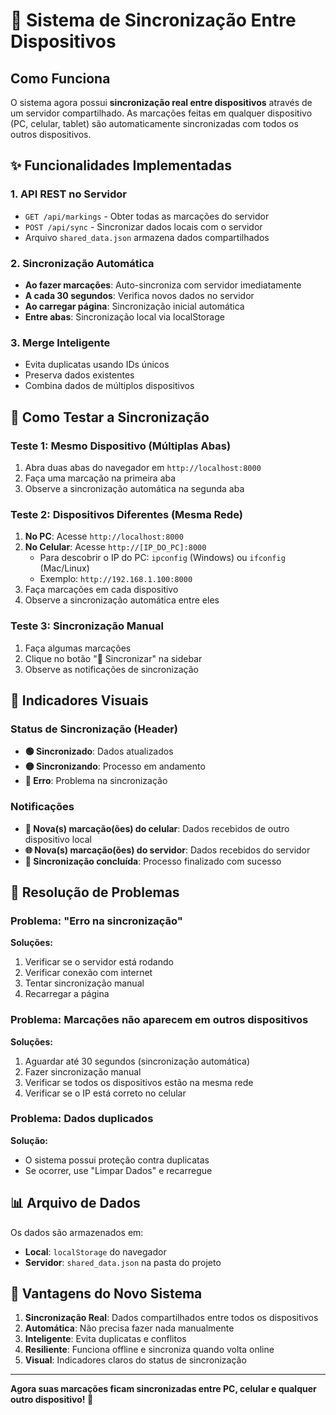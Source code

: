 # 🔄 Sistema de Sincronização Entre Dispositivos

## Como Funciona

O sistema agora possui **sincronização real entre dispositivos** através de um servidor compartilhado. As marcações feitas em qualquer dispositivo (PC, celular, tablet) são automaticamente sincronizadas com todos os outros dispositivos.

## ✨ Funcionalidades Implementadas

### 1. **API REST no Servidor**
- `GET /api/markings` - Obter todas as marcações do servidor
- `POST /api/sync` - Sincronizar dados locais com o servidor
- Arquivo `shared_data.json` armazena dados compartilhados

### 2. **Sincronização Automática**
- **Ao fazer marcações**: Auto-sincroniza com servidor imediatamente
- **A cada 30 segundos**: Verifica novos dados no servidor
- **Ao carregar página**: Sincronização inicial automática
- **Entre abas**: Sincronização local via localStorage

### 3. **Merge Inteligente**
- Evita duplicatas usando IDs únicos
- Preserva dados existentes
- Combina dados de múltiplos dispositivos

## 🧪 Como Testar a Sincronização

### Teste 1: Mesmo Dispositivo (Múltiplas Abas)
1. Abra duas abas do navegador em `http://localhost:8000`
2. Faça uma marcação na primeira aba
3. Observe a sincronização automática na segunda aba

### Teste 2: Dispositivos Diferentes (Mesma Rede)
1. **No PC**: Acesse `http://localhost:8000`
2. **No Celular**: Acesse `http://[IP_DO_PC]:8000`
   - Para descobrir o IP do PC: `ipconfig` (Windows) ou `ifconfig` (Mac/Linux)
   - Exemplo: `http://192.168.1.100:8000`
3. Faça marcações em cada dispositivo
4. Observe a sincronização automática entre eles

### Teste 3: Sincronização Manual
1. Faça algumas marcações
2. Clique no botão "🔄 Sincronizar" na sidebar
3. Observe as notificações de sincronização

## 📱 Indicadores Visuais

### Status de Sincronização (Header)
- **🟢 Sincronizado**: Dados atualizados
- **🟡 Sincronizando**: Processo em andamento
- **🔴 Erro**: Problema na sincronização

### Notificações
- **📱 Nova(s) marcação(ões) do celular**: Dados recebidos de outro dispositivo local
- **🌐 Nova(s) marcação(ões) do servidor**: Dados recebidos do servidor
- **🔄 Sincronização concluída**: Processo finalizado com sucesso

## 🔧 Resolução de Problemas

### Problema: "Erro na sincronização"
**Soluções:**
1. Verificar se o servidor está rodando
2. Verificar conexão com internet
3. Tentar sincronização manual
4. Recarregar a página

### Problema: Marcações não aparecem em outros dispositivos
**Soluções:**
1. Aguardar até 30 segundos (sincronização automática)
2. Fazer sincronização manual
3. Verificar se todos os dispositivos estão na mesma rede
4. Verificar se o IP está correto no celular

### Problema: Dados duplicados
**Solução:**
- O sistema possui proteção contra duplicatas
- Se ocorrer, use "Limpar Dados" e recarregue

## 📊 Arquivo de Dados

Os dados são armazenados em:
- **Local**: `localStorage` do navegador
- **Servidor**: `shared_data.json` na pasta do projeto

## 🚀 Vantagens do Novo Sistema

1. **Sincronização Real**: Dados compartilhados entre todos os dispositivos
2. **Automática**: Não precisa fazer nada manualmente
3. **Inteligente**: Evita duplicatas e conflitos
4. **Resiliente**: Funciona offline e sincroniza quando volta online
5. **Visual**: Indicadores claros do status de sincronização

---

**Agora suas marcações ficam sincronizadas entre PC, celular e qualquer outro dispositivo! 🎉**